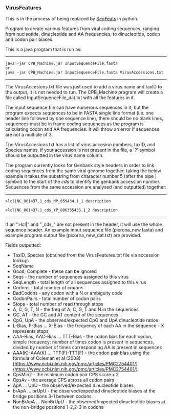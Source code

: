 ### VirusFeatures

This is in the process of being replaced by [SeqFeats](https://github.com/rjorton/SeqFeats) in python.

Program to create various features from viral coding sequences, ranging from nucleotide, dinucleotide and AA frequencies, to dinucleotide, codon and codon pair biases.

This is a java program that is run as:

---
    java -jar CPB_Machine.jar InputSequenceFile.fasta
    or
    java -jar CPB_Machine.jar InputSequenceFile.fasta VirusAccessions.txt
---

The VirusAccesions.txt file was just used to add a virus name and taxID to the output, it is not needed to run. The CPB_Machine program will create a file called InputSequenceFile_dat.txt with all the features in it.

The input sequence file can have numerous sequences in it, but the program expects sequences to be in FASTA single line format (i.e. one header line followed by one sequence line), there should be no blank lines, sequences must be in frame coding sequences as the program is calculating codon and AA frequencies. It will throw an error if sequences are not a multiple of 3.

The VirusAccesions.txt has a list of virus accesion numbers, taxID, and Species names, if your accession is not present in the file, a '?' symbol should be outputted in the virus name column.

The program currently looks for Genbank style headers in order to link coding sequences from the same viral genome together, taking the below example it takes the substring from character number 5 (after the pipe | symbol) to the start of the _cds_ to identify the genbank accession number. Sequences from the same accession are analysed (and outputted) together:

---
    >lcl|NC_001437.1_cds_NP_059434.1_1 description

    >lcl|NC_001437.1_cds_YP_006355435.1_2 description
---

If an ">lcl|" and "\_cds\_" are not present in the header, it will use the whole sequence header. An example input sequence file (picrona_new.fasta) and example program output file (picorna_new_dat.txt) are provided.

Fields outputted:

* TaxID, Species (obtained from the VirusFeatures.txt file via accession lookup)
* SeqName
* Good, Complete - these can be ignored
* Seqs - the number of sequences assigned to this virus
* SeqLength - total length of all sequences assigned to this virus
* Codons - total number of codons
* BadCodons - any codon with a N or ambiguity code
* CodonPairs - total number of codon pairs
* Stops - total number of read through stops
* A, C, G, T, N - the freq of A, C, G, T and N in the sequences
* GC, AT - the GC and AT content of the sequences
* CpG, UpA - the observed/expected CpG and UpA dinucleotide ratios
* L-Bias, P-Bias ... X-Bias - the frequency of each AA in the sequence - X represents stops
* AAA-Bias, AAC-Bias ... TTT-Bias - the codon bias for each codon, simple frequency: number of times codon is present in sequences, divided by number of times corresponding AA is present in sequences
* AAA(K)-AAA(K) ... TTT(F)-TTT(F) - the codon pair bias using the formula of Coleman et al (2008) [https://www.ncbi.nlm.nih.gov/pmc/articles/PMC2754401/](https://www.ncbi.nlm.nih.gov/pmc/articles/PMC2754401/) 
* CpsMin2 - the minimum codon pair CPS score x 2
* CpsAv - the average CPS across all codon pairs
* ApA ... UpU - the observed/expected dinucleotide biases
* brApA ... brUpU - the observed/expected dinucleotide biases at the bridge positions 3-1 between codons
* NonBrApA ... NonBrUpU - the observed/expected dinucleotide biases at the non-bridge positions 1-2,2-3 in codons



